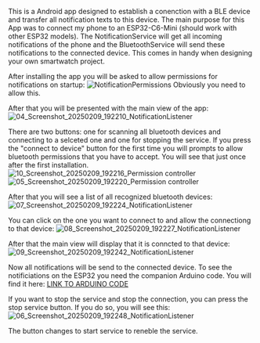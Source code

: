 This is a Android app designed to establish a conenction with a BLE device and transfer all notification texts to this device. 
The main purpose for this App was to connect my phone to an ESP32-C6-Mini (should work with other ESP32 models). 
The NotificationService will get all incoming notifications of the phone and the BluetoothService will send these notifications to the connected device.
This comes in handy when designing your own smartwatch project.

After installing the app you will be asked to allow permissions for notifications on startup:
![NotificationPermissions](https://github.com/user-attachments/assets/ffa79d16-6b11-43c2-a4e3-5b1bcd225bc3)
Obviously you need to allow this.

After that you will be presented with the main view of the app:
![04_Screenshot_20250209_192210_NotificationListener](https://github.com/user-attachments/assets/4e7fc2dd-27dd-449d-a792-6b2a637588dd)

There are two buttons: one for scanning all bluetooth devices and connecting to a selceted one and one for stopping the service.
If you press the "connect to device" button for the first time you will prompts to allow bluetooth permissions that you have to accept.
You will see that just once after the first installation.
![10_Screenshot_20250209_192216_Permission controller](https://github.com/user-attachments/assets/f4c0bce3-71f8-492f-ae53-4f12a6ba67ad)
![05_Screenshot_20250209_192220_Permission controller](https://github.com/user-attachments/assets/637a4756-17ad-46cd-9add-3cc9a42d71c3)

After that you will see a list of all recognized bluetooth devices:
![07_Screenshot_20250209_192224_NotificationListener](https://github.com/user-attachments/assets/be1ad62d-e362-4885-ac70-75ed1a58446b)

You can click on the one you want to connect to and allow the connectiong to that device:
![08_Screenshot_20250209_192227_NotificationListener](https://github.com/user-attachments/assets/29728905-c5d2-445c-a42a-7fd6705e770b)

After that the main view will display that it is conncted to that device:
![09_Screenshot_20250209_192242_NotificationListener](https://github.com/user-attachments/assets/c3acaec2-e7bb-43de-9549-068770355e5e)

Now all notifications will be send to the connected device.
To see the notificiations on the ESP32 you need the companion Arduino code. You will find it here: [LINK TO ARDUINO CODE](https://github.com/JoK-rgb/ESPNotification-Arduino)

If you want to stop the service and stop the connection, you can press the stop service button. If you do so, you will see this:
![06_Screenshot_20250209_192248_NotificationListener](https://github.com/user-attachments/assets/4c23cbeb-21fb-48db-b1db-4b34b4d8e408)

The button changes to start service to reneble the service.
